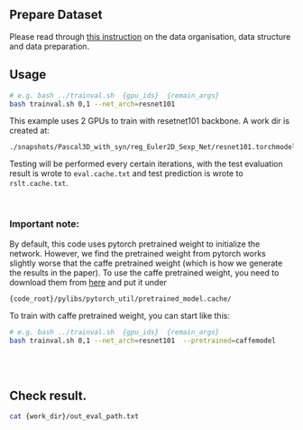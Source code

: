 



## Prepare Dataset

Please read through [this instruction](../dataset/Pascal3D/prepare_data/Readme.md) on the data organisation, data structure and data preparation.

## Usage

```bash
# e.g. bash ../trainval.sh  {gpu_ids}  {remain_args}
bash trainval.sh 0,1 --net_arch=resnet101
```

This example uses 2 GPUs to train with resetnet101 backbone. A work dir is created at:

```
./snapshots/Pascal3D_with_syn/reg_Euler2D_Sexp_Net/resnet101.torchmodel/
```

Testing will be performed every certain iterations, with the test evaluation result is wrote to ```eval.cache.txt``` and test prediction is wrote to ```rslt.cache.txt```.

<br>

### Important note: 
By default, this code uses pytorch pretrained weight to initialize the network. However, we find the pretrained weight from pytorch works slightly worse that the caffe pretrained weight (which is how we generate the results in the paper). To use the caffe pretrained weight, you need to download them from [here](https://drive.google.com/drive/folders/1b0tRAyKhCzbrOiew6e07pgaOfHcHrMTB)
and put it under

```
{code_root}/pylibs/pytorch_util/pretrained_model.cache/
```

To train with caffe pretrained weight, you can start like this:

```bash
# e.g. bash ../trainval.sh  {gpu_ids}  {remain_args}
bash trainval.sh 0,1 --net_arch=resnet101  --pretrained=caffemodel
```



<br><br>

## Check result.

```bash
cat {work_dir}/out_eval_path.txt
```



